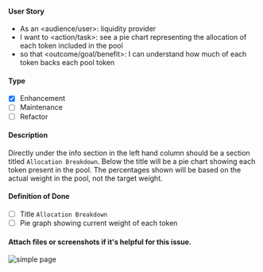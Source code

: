 <!--
Provide a general summary of the issue in the title above and use relevant 
fields below to define the problem.
-->

#### User Story
<!--
- Audience or user can include a person or system, i.e. dev, user, api.
- An action or task this issue will accomplish.
- What is the desired outcome or goal?

NOTE: Feel free to replace this with a general description if a user story doesn't make sense, but
be willing to defend your choice to exclude a user story.
-->
- As an <audience/user>: liquidity provider
- I want to <action/task>: see a pie chart representing the allocation of each token included in the pool
- so that <outcome/goal/benefit>: I can understand how much of each token backs each pool token

#### Type
<!--
- Select a type of issue
-->
- [X] Enhancement
- [ ] Maintenance
- [ ] Refactor

#### Description
<!--
- Describe the problem and why this task is needed.
-->

Directly under the info section in the left hand column should be a section titled `Allocation Breakdown`. Below the title will be a pie chart showing each token present in the pool. The percentages shown will be based on the actual weight in the pool, not the target weight.

#### Definition of Done
<!--
- How do you know when this issue is completed?
- List acceptance criteria, bullet points are always preferred.
-->

- [ ] Title `Allocation Breakdown`
- [ ] Pie graph showing current weight of each token

#### Attach files or screenshots if it's helpful for this issue.

![simple page](https://piedao-productpage-improvements.netlify.app/img/page08.png)